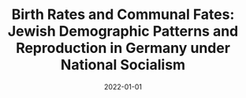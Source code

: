 ---
title: "Birth Rates and Communal Fates: Jewish Demographic Patterns and Reproduction in Germany under National Socialism"
collection: publications
category: chapters
permalink: /publication/2022-01-01-book-chapter-birth-rates
excerpt: 'Based on genealogical data, contemporary press accounts, and postwar testimony, this work looks at the birth rates of German Jews in the 1920s and 1930s to understand how political changes shape intimate lives.'
date: 2022-01-01
venue: 'Jahrbuch Selma Stern Zentrum für Jüdische Studien'
paperurl: 'https://www.hentrichhentrich.de/book-divercity-jewish-berlin-past-and-present.html'
citation: 'Hoffenberg, Elena. “Birth Rates and Communal Fates: Jewish Demographic Patterns and Reproduction in Germany under National Socialism.” In <i>DiverCITY. Jewish Berlin - Past and Present<i>, edited by Rainer Kampling, 62–75. Jahrbuch Selma Stern Zentrum für Jüdische Studien Berlin-Brandenburg 6. Leipzig: Hentrich & Hentrich, 2022.'
---